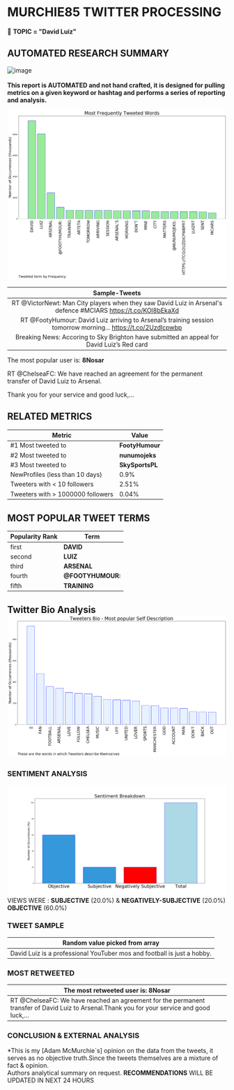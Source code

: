 # MURCHIE85 TWITTER PROCESSING 
&#x1F34E; **TOPIC = "David Luiz"**

## AUTOMATED RESEARCH SUMMARY

![image](https://marketingplatform.google.com/about/static/images/gmp/analytics-smb-benefit.jpg)
<br></br>
<b> This report is AUTOMATED and not hand crafted, it is designed for pulling metrics on a given keyword or hashtag and performs a series of reporting and analysis.</b>



![image](TWEETS.png)



|                **Sample-Tweets**        |
| :-------------: |
| RT @VictorNewt: Man City players when they saw David Luiz in Arsenal's defence #MCIARS https://t.co/KOl8bEkaXd |
| RT @FootyHumour: David Luiz arriving to Arsenal’s training session tomorrow morning... https://t.co/2UzdIcpwbp |
| Breaking News: Accoring to Sky Brighton have submitted an appeal for David Luiz’s Red card |

The most popular user is: **8Nosar**
<div class="alert alert-block alert-danger"> RT @ChelseaFC: We have reached an agreement for the permanent transfer of David Luiz to Arsenal.

Thank you for your service and good luck,…</div>

## RELATED METRICS<br>
| Metric | Value |
| ------------- | ------------- |
| #1 Most tweeted to  | **FootyHumour** |
| #2 Most tweeted to  | **nunumojeks** |
| #3 Most tweeted to  | **SkySportsPL** |
| NewProfiles (less than 10 days) | 0.9%  |
| Tweeters with < 10 followers  | 2.51%|
| Tweeters with > 1000000 followers  | 0.04%  |



## MOST POPULAR TWEET TERMS 


| Popularity Rank  | Term |
| ------------- | ------------- |
| first  | **DAVID**  |
| second  | **LUIZ**  |
| third  | **ARSENAL** |
| fourth  | **@FOOTYHUMOUR:**  |
| fifth  | **TRAINING**  |


## Twitter Bio Analysis![image](BIO.png)
### SENTIMENT ANALYSIS
![image](sentiment.png)
VIEWS WERE : **SUBJECTIVE**  (20.0%) & **NEGATIVELY-SUBJECTIVE** (20.0%) **OBJECTIVE** (60.0%)

### TWEET SAMPLE 
| Random value picked from array |
| ------------- |
|David Luiz is a professional YouTuber mos and football is just a hobby. |

### MOST RETWEETED 

| The most retweeted user is: **8Nosar**  |
| ------------- |
| RT @ChelseaFC: We have reached an agreement for the permanent transfer of David Luiz to Arsenal.Thank you for your service and good luck,… |

### CONCLUSION & EXTERNAL ANALYSIS

*This is my [Adam McMurchie`s] opinion on the data from the tweets, it serves as no objective truth.Since the tweets themselves are a mixture of fact & opinion.<br>
Authors analytical summary on request.
**RECOMMENDATIONS** WILL BE UPDATED IN NEXT  24 HOURS <br>